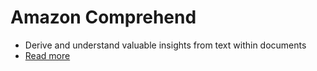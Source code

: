 # Amazon Comprehend
- Derive and understand valuable insights from text within documents
- [Read more](https://aws.amazon.com/comprehend/)